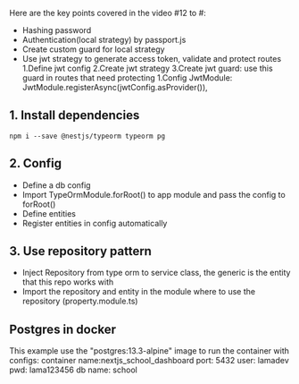 Here are the key points covered in the video #12 to #:

- Hashing password
- Authentication(local strategy) by passport.js
- Create custom guard for local strategy
- Use jwt strategy to generate access token, validate and protect routes
  1.Define jwt config
  2.Create jwt strategy
  3.Create jwt guard: use this guard in routes that need protecting
  1.Config JwtModule: JwtModule.registerAsync(jwtConfig.asProvider()),

## 1. Install dependencies

```
npm i --save @nestjs/typeorm typeorm pg
```

## 2. Config

- Define a db config
- Import TypeOrmModule.forRoot() to app module and pass the config to forRoot()
- Define entities
- Register entities in config automatically

## 3. Use repository pattern

- Inject Repository from type orm to service class, the generic is the entity that this repo works with
- Import the repository and entity in the module where to use the repository (property.module.ts)

## Postgres in docker

This example use the "postgres:13.3-alpine" image to run the container with configs:
container name:nextjs_school_dashboard
port: 5432
user: lamadev
pwd: lama123456
db name: school
